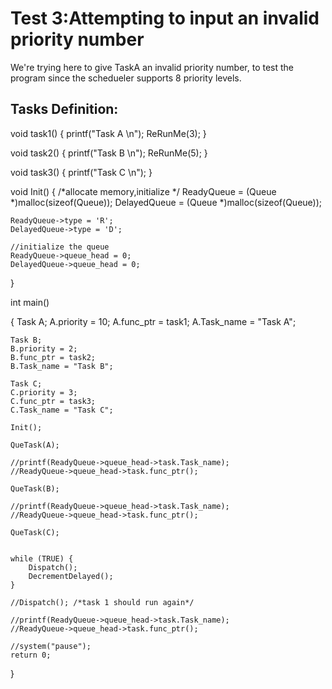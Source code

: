 # Test 3:Attempting to input an invalid priority number

We're trying here to give TaskA an invalid priority number, to test the program since the schedueler supports 8 priority levels.  

## Tasks Definition:
void task1() {
    printf("Task A \n");
    ReRunMe(3);
}

void task2() {
    printf("Task B \n");
    ReRunMe(5);
}

void task3() {
    printf("Task C \n");
}

void Init()
{
    /*allocate memory,initialize */
    ReadyQueue = (Queue *)malloc(sizeof(Queue));
    DelayedQueue = (Queue *)malloc(sizeof(Queue));

    ReadyQueue->type = 'R';
    DelayedQueue->type = 'D';

    //initialize the queue
    ReadyQueue->queue_head = 0;
    DelayedQueue->queue_head = 0;

}

int main()

{
    Task A;
    A.priority = 10;
    A.func_ptr = task1;
    A.Task_name = "Task A";

    Task B;
    B.priority = 2;
    B.func_ptr = task2;
    B.Task_name = "Task B";

    Task C;
    C.priority = 3;
    C.func_ptr = task3;
    C.Task_name = "Task C";

    Init();

    QueTask(A);

    //printf(ReadyQueue->queue_head->task.Task_name);
    //ReadyQueue->queue_head->task.func_ptr();

    QueTask(B);

    //printf(ReadyQueue->queue_head->task.Task_name);
    //ReadyQueue->queue_head->task.func_ptr();

    QueTask(C);


    while (TRUE) {
        Dispatch();
        DecrementDelayed();
    }

    //Dispatch(); /*task 1 should run again*/

    //printf(ReadyQueue->queue_head->task.Task_name);
    //ReadyQueue->queue_head->task.func_ptr();

    //system("pause");
    return 0;
}
